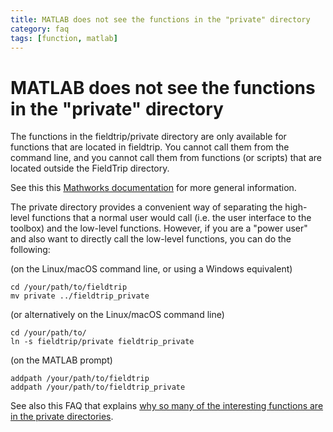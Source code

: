 ```yaml
---
title: MATLAB does not see the functions in the "private" directory
category: faq
tags: [function, matlab]
---
```


# MATLAB does not see the functions in the "private" directory

The functions in the fieldtrip/private directory are only available for functions that are located in fieldtrip. You cannot call them from the command line, and you cannot call them from functions (or scripts) that are located outside the FieldTrip directory.

See this this [Mathworks documentation](https://nl.mathworks.com/help/matlab/matlab_prog/private-functions.html) for more general information.

The private directory provides a convenient way of separating the high-level functions that a normal user would call (i.e. the user interface to the toolbox) and the low-level functions. However, if you are a "power user" and also want to directly call the low-level functions, you can do the following:

(on the Linux/macOS command line, or using a Windows equivalent)

    cd /your/path/to/fieldtrip
    mv private ../fieldtrip_private

(or alternatively on the Linux/macOS command line)

    cd /your/path/to/
    ln -s fieldtrip/private fieldtrip_private

(on the MATLAB prompt)

    addpath /your/path/to/fieldtrip
    addpath /your/path/to/fieldtrip_private

See also this FAQ that explains [why so many of the interesting functions are in the private directories](/faq/why_are_so_many_of_the_interesting_functions_in_the_private_directories).
